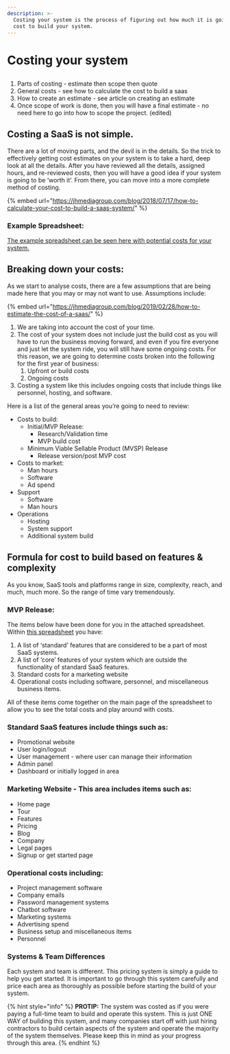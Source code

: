 ```yaml
---
description: >-
  Costing your system is the process of figuring out how much it is going to
  cost to build your system.
---
```


# Costing your system

## 

1. Parts of costing - estimate then scope then quote
2. General costs - see how to calculate the cost to build a saas
3. How to create an estimate - see article on creating an estimate
4. Once scope of work is done, then you will have a final estimate - no need here to go into how to scope the project. \(edited\) 

## Costing a SaaS is not simple. 

There are a lot of moving parts, and the devil is in the details. So the trick to effectively getting cost estimates on your system is to take a hard, deep look at all the details. After you have reviewed all the details, assigned hours, and re-reviewed costs, then you will have a good idea if your system is going to be ‘worth it’. From there, you can move into a more complete method of costing.

{% embed url="https://jhmediagroup.com/blog/2018/07/17/how-to-calculate-your-cost-to-build-a-saas-system/" %}

### Example Spreadsheet:

[The example spreadsheet can be seen here with potential costs for your system.](https://docs.google.com/spreadsheets/d/1qC2h5e_YFvCAAoWA4Vaj1U7k7XPjsUMuqVoLKLAZh0I/edit?usp=sharing)

## Breaking down your costs:

As we start to analyse costs, there are a few assumptions that are being made here that you may or may not want to use. Assumptions include:

{% embed url="https://jhmediagroup.com/blog/2019/02/28/how-to-estimate-the-cost-of-a-saas/" %}



1. We are taking into account the cost of your time.
2. The cost of your system does not include just the build cost as you will have to run the business moving forward, and even if you fire everyone and just let the system ride, you will still have some ongoing costs. For this reason, we are going to determine costs broken into the following for the first year of business:
   1. Upfront or build costs
   2. Ongoing costs
3. Costing a system like this includes ongoing costs that include things like personnel, hosting, and software.

Here is a list of the general areas you’re going to need to review:

* Costs to build:
  * Initial/MVP Release:
    * Research/Validation time
    * MVP build cost
  * Minimum Viable Sellable Product \(MVSP\) Release
    * Release version/post MVP cost
* Costs to market:
  * Man hours
  * Software
  * Ad spend
* Support
  * Software
  * Man hours
* Operations
  * Hosting
  * System support
  * Additional system build

## Formula for cost to build based on features & complexity

As you know, SaaS tools and platforms range in size, complexity, reach, and much, much more. So the range of time vary tremendously.

### MVP Release:

The items below have been done for you in the attached spreadsheet. Within [this spreadsheet](https://docs.google.com/spreadsheets/d/1qC2h5e_YFvCAAoWA4Vaj1U7k7XPjsUMuqVoLKLAZh0I/edit#gid=92137450) you have:

1. A list of ‘standard’ features that are considered to be a part of most SaaS systems.
2. A list of ‘core’ features of your system which are outside the functionality of standard SaaS features.
3. Standard costs for a marketing website
4. Operational costs including software, personnel, and miscellaneous business items.   

All of these items come together on the main page of the spreadsheet to allow you to see the total costs and play around with costs.

### Standard SaaS features include things such as:

* Promotional website
* User login/logout
* User management - where user can manage their information
* Admin panel
* Dashboard or initially logged in area

### Marketing Website - This area includes items such as:

* Home page
* Tour
* Features
* Pricing
* Blog
* Company
* Legal pages
* Signup or get started page

### Operational costs including:

* Project management software
* Company emails
* Password management systems
* Chatbot software
* Marketing systems
* Advertising spend
* Business setup and miscellaneous items
* Personnel 

### Systems & Team Differences

Each system and team is different. This pricing system is simply a guide to help you get started. It is important to go through this system carefully and price each area as thoroughly as possible before starting the build of your system.

{% hint style="info" %}
**PROTIP:** The system was costed as if you were paying a full-time team to build and operate this system. This is just ONE WAY of building this system, and many companies start off with just hiring contractors to build certain aspects of the system and operate the majority of the system themselves. Please keep this in mind as your progress through this area.
{% endhint %}

